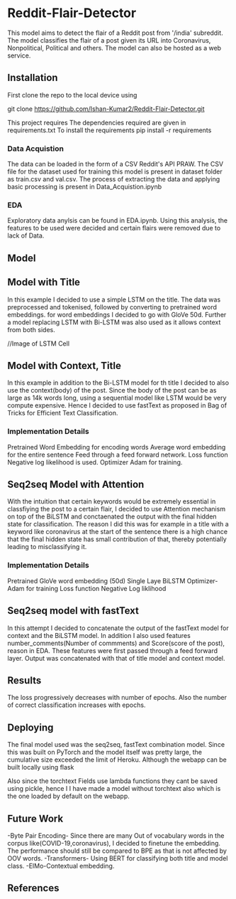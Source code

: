 # Reddit-Flair-Detector

This model aims to detect the flair of a Reddit post from '/india' subreddit. The model classifies the flair of a post given its URL into Coronavirus, Nonpolitical, Political and others. The model can also be hosted as a web service.

## Installation
First clone the repo to the local device using

git clone https://github.com/Ishan-Kumar2/Reddit-Flair-Detector.git

This project requires
The dependencies required are given in requirements.txt
To install the requirements 
pip install -r requirements

### Data Acquistion
The data can be loaded in the form of a CSV Reddit's API PRAW.
The CSV file for the dataset used for training this model is present in dataset folder as train.csv and val.csv. The process of extracting the data and applying basic processing is present in Data_Acquistion.ipynb

### EDA
Exploratory data anylsis can be found in EDA.ipynb. Using this analysis, the features to be used were decided and certain flairs were removed due to lack of Data. 

## Model

## Model with Title
In this example I decided to use a simple LSTM on the title. The data was preprocessed and tokenised, followed by converting to pretrained word embeddings. for word embeddings I decided to go with GloVe 50d.
Further a model replacing LSTM with Bi-LSTM was also used as it allows context from both sides.

//Image of LSTM Cell

## Model with Context, Title
In this example in addition to the Bi-LSTM model for th title I decided to also use the context(body) of the post. Since the body of the post can be as large as 14k words long, using a sequential model like LSTM would be very compute expensive. Hence I decided to use fastText as proposed in Bag of Tricks for Efficient Text Classification.

### Implementation Details
Pretrained Word Embedding for encoding words
Average word embedding for the entire sentence
Feed through a feed forward network.
Loss function Negative log likelihood is used.
Optimizer Adam for training. 

## Seq2seq Model with Attention
With the intuition that certain keywords would be extremely essential in classfiying the post to a certain flair, I decided to use Attention mechanism on top of the BiLSTM and conctaenated the output with the final hidden state for classification. The reason I did this was for example in a title with a keyword like coronavirus at the start of the sentence there is a high chance that the final hidden state has small contribution of that, thereby potentially leading to misclassifying it.

### Implementation Details
Pretrained GloVe word embedding (50d)
Single Laye BiLSTM
Optimizer- Adam for training
Loss function Negative Log liklihood


## Seq2seq model with fastText
In this attempt I decided to concatenate the output of the fastText model for context and the BiLSTM model. In addition I also used features number_comments(Number of commments) and Score(score of the post), reason in EDA. These features were first passed through a feed forward layer. Output was concatenated with that of title model and context model.

## Results
The loss progressively decreases with number of epochs.
Also the number of correct classification increases with epochs.


## Deploying
The final model used was the seq2seq, fastText combination model. Since this was built on PyTorch and the model itself was pretty large, the cumulative size exceeded the limit of Heroku. Although the webapp can be built locally using 
flask 

Also since the torchtext Fields use lambda functions they cant be saved using pickle, hence I I have made a model without torchtext also which is the one loaded by default on the webapp.

## Future Work
-Byte Pair Encoding- Since there are many Out of vocabulary words in the corpus like(COVID-19,coronavirus), I decided to finetune the embedding. The performance should still be compared to BPE as that is not affected by OOV words.
-Transformers- Using BERT for classifying both title and model class. 
-ElMo-Contextual embedding.

## References
